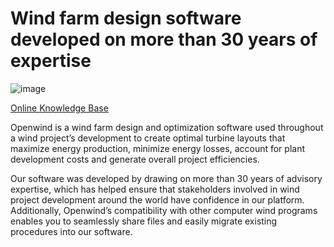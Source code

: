 # Wind farm design software developed on more than 30 years of expertise

![image](https://github.com/user-attachments/assets/17195e17-79f5-4e6d-a30a-351456cb2a3e)


[Online Knowledge Base](https://github.com/Underwriters-Labs/renewables.openwind.help/wiki)

Openwind is a wind farm design and optimization software used throughout a wind project’s development to create optimal turbine layouts that maximize energy production, minimize energy losses, account for plant development costs and generate overall project efficiencies.

Our software was developed by drawing on more than 30 years of advisory expertise, which has helped ensure that stakeholders involved in wind project development around the world have confidence in our platform. Additionally, Openwind’s compatibility with other computer wind programs enables you to seamlessly share files and easily migrate existing procedures into our software.

